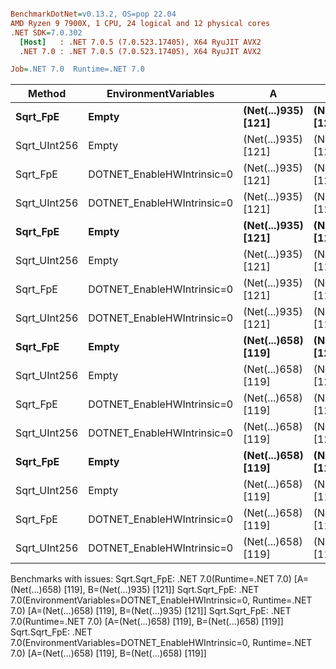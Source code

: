 ``` ini

BenchmarkDotNet=v0.13.2, OS=pop 22.04
AMD Ryzen 9 7900X, 1 CPU, 24 logical and 12 physical cores
.NET SDK=7.0.302
  [Host]   : .NET 7.0.5 (7.0.523.17405), X64 RyuJIT AVX2
  .NET 7.0 : .NET 7.0.5 (7.0.523.17405), X64 RyuJIT AVX2

Job=.NET 7.0  Runtime=.NET 7.0  

```
|       Method |       EnvironmentVariables |                   A |                   B |      Mean |    Error |   StdDev | Allocated |
|------------- |--------------------------- |-------------------- |-------------------- |----------:|---------:|---------:|----------:|
|     **Sqrt_FpE** |                      **Empty** | **(Net(...)935) [121]** | **(Net(...)935) [121]** |  **49.57 μs** | **0.349 μs** | **0.327 μs** |         **-** |
| Sqrt_UInt256 |                      Empty | (Net(...)935) [121] | (Net(...)935) [121] | 463.09 μs | 9.083 μs | 8.052 μs |         - |
|     Sqrt_FpE | DOTNET_EnableHWIntrinsic=0 | (Net(...)935) [121] | (Net(...)935) [121] |  82.90 μs | 0.188 μs | 0.157 μs |         - |
| Sqrt_UInt256 | DOTNET_EnableHWIntrinsic=0 | (Net(...)935) [121] | (Net(...)935) [121] | 723.95 μs | 1.946 μs | 1.725 μs |       1 B |
|     **Sqrt_FpE** |                      **Empty** | **(Net(...)935) [121]** | **(Net(...)658) [119]** |  **49.27 μs** | **0.276 μs** | **0.244 μs** |         **-** |
| Sqrt_UInt256 |                      Empty | (Net(...)935) [121] | (Net(...)658) [119] | 467.85 μs | 9.338 μs | 8.734 μs |         - |
|     Sqrt_FpE | DOTNET_EnableHWIntrinsic=0 | (Net(...)935) [121] | (Net(...)658) [119] |  81.66 μs | 0.330 μs | 0.309 μs |         - |
| Sqrt_UInt256 | DOTNET_EnableHWIntrinsic=0 | (Net(...)935) [121] | (Net(...)658) [119] | 723.16 μs | 8.351 μs | 7.812 μs |       1 B |
|     **Sqrt_FpE** |                      **Empty** | **(Net(...)658) [119]** | **(Net(...)935) [121]** |        **NA** |       **NA** |       **NA** |         **-** |
| Sqrt_UInt256 |                      Empty | (Net(...)658) [119] | (Net(...)935) [121] |  47.30 μs | 0.857 μs | 0.802 μs |         - |
|     Sqrt_FpE | DOTNET_EnableHWIntrinsic=0 | (Net(...)658) [119] | (Net(...)935) [121] |        NA |       NA |       NA |         - |
| Sqrt_UInt256 | DOTNET_EnableHWIntrinsic=0 | (Net(...)658) [119] | (Net(...)935) [121] |  76.49 μs | 1.069 μs | 1.000 μs |         - |
|     **Sqrt_FpE** |                      **Empty** | **(Net(...)658) [119]** | **(Net(...)658) [119]** |        **NA** |       **NA** |       **NA** |         **-** |
| Sqrt_UInt256 |                      Empty | (Net(...)658) [119] | (Net(...)658) [119] |  48.51 μs | 0.932 μs | 0.957 μs |         - |
|     Sqrt_FpE | DOTNET_EnableHWIntrinsic=0 | (Net(...)658) [119] | (Net(...)658) [119] |        NA |       NA |       NA |         - |
| Sqrt_UInt256 | DOTNET_EnableHWIntrinsic=0 | (Net(...)658) [119] | (Net(...)658) [119] |  75.96 μs | 0.806 μs | 0.715 μs |         - |

Benchmarks with issues:
  Sqrt.Sqrt_FpE: .NET 7.0(Runtime=.NET 7.0) [A=(Net(...)658) [119], B=(Net(...)935) [121]]
  Sqrt.Sqrt_FpE: .NET 7.0(EnvironmentVariables=DOTNET_EnableHWIntrinsic=0, Runtime=.NET 7.0) [A=(Net(...)658) [119], B=(Net(...)935) [121]]
  Sqrt.Sqrt_FpE: .NET 7.0(Runtime=.NET 7.0) [A=(Net(...)658) [119], B=(Net(...)658) [119]]
  Sqrt.Sqrt_FpE: .NET 7.0(EnvironmentVariables=DOTNET_EnableHWIntrinsic=0, Runtime=.NET 7.0) [A=(Net(...)658) [119], B=(Net(...)658) [119]]
